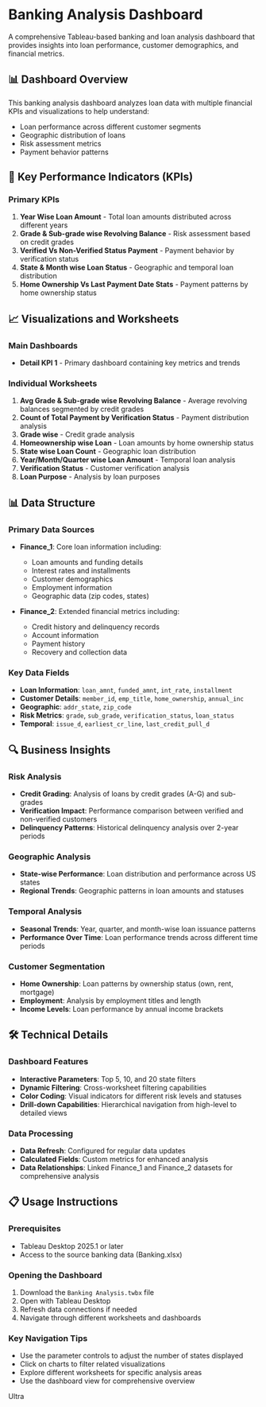 # Banking Analysis Dashboard

A comprehensive Tableau-based banking and loan analysis dashboard that provides insights into loan performance, customer demographics, and financial metrics.

## 📊 Dashboard Overview

This banking analysis dashboard analyzes loan data with multiple financial KPIs and visualizations to help understand:
- Loan performance across different customer segments
- Geographic distribution of loans
- Risk assessment metrics
- Payment behavior patterns

## 🎯 Key Performance Indicators (KPIs)

### Primary KPIs
1. **Year Wise Loan Amount** - Total loan amounts distributed across different years
2. **Grade & Sub-grade wise Revolving Balance** - Risk assessment based on credit grades
3. **Verified Vs Non-Verified Status Payment** - Payment behavior by verification status
4. **State & Month wise Loan Status** - Geographic and temporal loan distribution
5. **Home Ownership Vs Last Payment Date Stats** - Payment patterns by home ownership status

## 📈 Visualizations and Worksheets

### Main Dashboards
- **Detail KPI 1** - Primary dashboard containing key metrics and trends

### Individual Worksheets
1. **Avg Grade & Sub-grade wise Revolving Balance** - Average revolving balances segmented by credit grades
2. **Count of Total Payment by Verification Status** - Payment distribution analysis
3. **Grade wise** - Credit grade analysis
4. **Homeownership wise Loan** - Loan amounts by home ownership status
5. **State wise Loan Count** - Geographic loan distribution
6. **Year/Month/Quarter wise Loan Amount** - Temporal loan analysis
7. **Verification Status** - Customer verification analysis
8. **Loan Purpose** - Analysis by loan purposes

## 📊 Data Structure

### Primary Data Sources
- **Finance_1**: Core loan information including:
  - Loan amounts and funding details
  - Interest rates and installments
  - Customer demographics
  - Employment information
  - Geographic data (zip codes, states)
  
- **Finance_2**: Extended financial metrics including:
  - Credit history and delinquency records
  - Account information
  - Payment history
  - Recovery and collection data

### Key Data Fields
- **Loan Information**: `loan_amnt`, `funded_amnt`, `int_rate`, `installment`
- **Customer Details**: `member_id`, `emp_title`, `home_ownership`, `annual_inc`
- **Geographic**: `addr_state`, `zip_code`
- **Risk Metrics**: `grade`, `sub_grade`, `verification_status`, `loan_status`
- **Temporal**: `issue_d`, `earliest_cr_line`, `last_credit_pull_d`

## 🔍 Business Insights

### Risk Analysis
- **Credit Grading**: Analysis of loans by credit grades (A-G) and sub-grades
- **Verification Impact**: Performance comparison between verified and non-verified customers
- **Delinquency Patterns**: Historical delinquency analysis over 2-year periods

### Geographic Analysis  
- **State-wise Performance**: Loan distribution and performance across US states
- **Regional Trends**: Geographic patterns in loan amounts and statuses

### Temporal Analysis
- **Seasonal Trends**: Year, quarter, and month-wise loan issuance patterns
- **Performance Over Time**: Loan performance trends across different time periods

### Customer Segmentation
- **Home Ownership**: Loan patterns by ownership status (own, rent, mortgage)
- **Employment**: Analysis by employment titles and length
- **Income Levels**: Loan performance by annual income brackets

## 🛠 Technical Details

### Dashboard Features
- **Interactive Parameters**: Top 5, 10, and 20 state filters
- **Dynamic Filtering**: Cross-worksheet filtering capabilities
- **Color Coding**: Visual indicators for different risk levels and statuses
- **Drill-down Capabilities**: Hierarchical navigation from high-level to detailed views

### Data Processing
- **Data Refresh**: Configured for regular data updates
- **Calculated Fields**: Custom metrics for enhanced analysis
- **Data Relationships**: Linked Finance_1 and Finance_2 datasets for comprehensive analysis

## 📋 Usage Instructions

### Prerequisites
- Tableau Desktop 2025.1 or later
- Access to the source banking data (Banking.xlsx)

### Opening the Dashboard
1. Download the `Banking Analysis.twbx` file
2. Open with Tableau Desktop
3. Refresh data connections if needed
4. Navigate through different worksheets and dashboards

### Key Navigation Tips
- Use the parameter controls to adjust the number of states displayed
- Click on charts to filter related visualizations
- Explore different worksheets for specific analysis areas
- Use the dashboard view for comprehensive overview



Ultra

